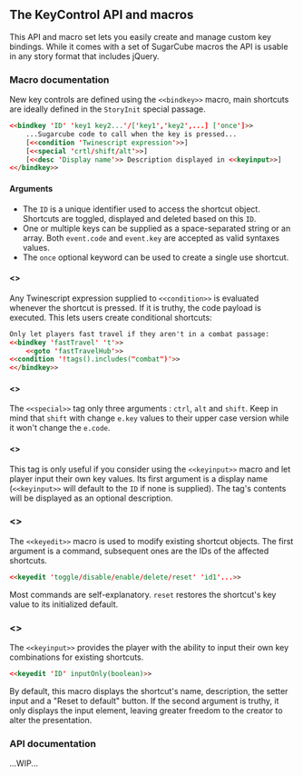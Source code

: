 ## The KeyControl API and macros ##

This API and macro set lets you easily create and manage custom key bindings. While it comes with a set of SugarCube macros the API is usable in any story format that includes jQuery.

### Macro documentation ###

New key controls are defined using the `<<bindkey>>` macro, main shortcuts are ideally defined in the `StoryInit` special passage.

```html
<<bindkey 'ID' 'key1 key2...'/['key1','key2',...] ['once']>>
    ...Sugarcube code to call when the key is pressed...
    [<<condition 'Twinescript expression'>>]
    [<<special 'crtl/shift/alt'>>]
    [<<desc 'Display name'>> Description displayed in <<keyinput>>]
<</bindkey>>
```

#### Arguments ####

- The `ID` is a unique identifier used to access the shortcut object. Shortcuts are toggled, displayed and deleted based on this `ID`.
- One or multiple keys can be supplied as a space-separated string or an array. Both `event.code` and `event.key` are accepted as valid syntaxes values.
- The `once` optional keyword can be used to create a single use shortcut. 

#### <<condition>> ####

Any Twinescript expression supplied to `<<condition>>` is evaluated whenever the shortcut is pressed. If it is truthy, the code payload is executed.
This lets users create conditional shortcuts:

```html
Only let players fast travel if they aren't in a combat passage:
<<bindkey 'fastTravel' 't'>>
    <<goto 'fastTravelHub'>>
<<condition '!tags().includes("combat")'>>
<</bindkey>>
```

#### <<special>> ####

The `<<special>>` tag only three arguments : `ctrl`, `alt` and `shift`. 
Keep in mind that `shift` with change `e.key` values to their upper case version while it won't change the `e.code`.

#### <<desc>> ####

This tag is only useful if you consider using the `<<keyinput>>` macro and let player input their own key values.
Its first argument is a display name (`<<keyinput>>` will default to the `ID` if none is supplied).
The tag's contents will be displayed as an optional description.

### <<keyedit>> ###

The `<<keyedit>>` macro is used to modify existing shortcut objects. The first argument is a command, subsequent ones are the IDs of the affected shortcuts.

```html
<<keyedit 'toggle/disable/enable/delete/reset' 'id1'...>>
```

Most commands are self-explanatory. `reset` restores the shortcut's key value to its initialized default.

### <<keyinput>> ###

The `<<keyinput>>` provides the player with the ability to input their own key combinations for existing shortcuts.

```html
<<keyedit 'ID' inputOnly(boolean)>>
```

By default, this macro displays the shortcut's name, description, the setter input and a "Reset to default" button. If the second argument is truthy, it only displays the input element, leaving greater freedom to the creator to alter the presentation.

### API documentation ###

...WIP...